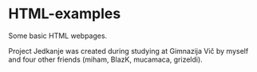 # HTML-examples
Some basic HTML webpages.

Project Jedkanje was created during studying at Gimnazija Vič by myself and four other friends (miham, BlazK, mucamaca, grizeldi).

